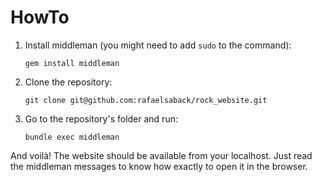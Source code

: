 # HowTo

1. Install middleman (you might need to add `sudo` to the command):

    `gem install middleman`

2. Clone the repository:

    `git clone git@github.com:rafaelsaback/rock_website.git`

3. Go to the repository's folder and run:

    `bundle exec middleman`

And voilà! The website should be available from your localhost. Just read the middleman messages to know how exactly to open it in the browser.
